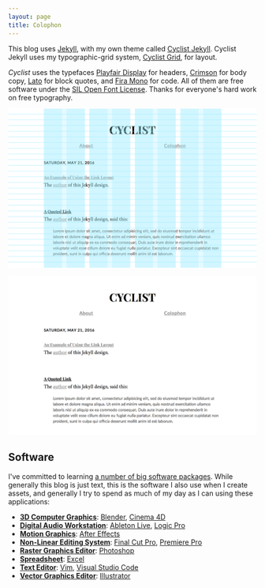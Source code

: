 ```yaml
---
layout: page
title: Colophon
---
```


This blog uses [Jekyll](https://jekyllrb.com/), with my own theme called [Cyclist Jekyll](https://github.com/cyclist-grid/cyclist-jekyll). Cyclist Jekyll uses my typographic-grid system, [Cyclist Grid](https://github.com/cyclist-grid/cyclist-grid), for layout.

*Cyclist* uses the typefaces [Playfair Display][playfair] for headers, [Crimson][crimson] for body copy, [Lato][lato] for block quotes, and [Fira Mono][fira] for code. All of them are free software under the [SIL Open Font License](https://en.wikipedia.org/wiki/SIL_Open_Font_License). Thanks for everyone's hard work on free typography.

[playfair]: https://github.com/clauseggers/Playfair-Display "Playfair Display"
[lato]: https://github.com/betsol/lato-font "Lato"
[crimson]: https://github.com/skosch/Crimson "Crimson"
[fira]: https://github.com/mozilla/Fira "Fira"

![Cyclist Grid](/assets/colophon-cyclist-grid.png)

![Cyclist](/assets/colophon-cyclist.png)

## Software

I've committed to learning [a number of big software packages](https://blog.robenkleene.com/2020/04/27/software-to-die-for/). While generally this blog is just text, this is the software I also use when I create assets, and generally I try to spend as much of my day as I can using these applications:

- [**3D Computer Graphics**](https://en.wikipedia.org/wiki/3D_computer_graphics): [Blender](https://www.blender.org/), [Cinema 4D](https://www.maxon.net/en-us/products/cinema-4d/overview/)
- [**Digital Audio Workstation**](https://en.wikipedia.org/wiki/Digital_audio_workstation): [Ableton Live](https://www.ableton.com/), [Logic Pro](https://www.apple.com/logic-pro/)
- [**Motion Graphics**](https://en.wikipedia.org/wiki/Adobe_After_Effects): [After Effects](https://www.adobe.com/products/aftereffects.html)
- [**Non-Linear Editing System**](https://en.wikipedia.org/wiki/Non-linear_editing_system): [Final Cut Pro](https://www.apple.com/final-cut-pro/), [Premiere Pro](https://www.adobe.com/products/premiere.html)
- [**Raster Graphics Editor**](https://en.wikipedia.org/wiki/Raster_graphics_editor): [Photoshop](https://www.photoshop.com/en)
- [**Spreadsheet**](https://en.wikipedia.org/wiki/Spreadsheet): [Excel](https://www.microsoft.com/en-us/microsoft-365/excel)
- [**Text Editor**](https://en.wikipedia.org/wiki/Text_editor): [Vim](https://www.vim.org/), [Visual Studio Code](https://code.visualstudio.com/)
- [**Vector Graphics Editor**](https://en.wikipedia.org/wiki/Vector_graphics_editor): [Illustrator](https://www.adobe.com/products/illustrator.html)

